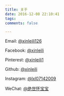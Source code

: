 ```yaml
---
title: 关于 
date: 2016-12-08 22:10:41
tags:
comments: false

---
```


<i class="fa fa-envelope" aria-hidden="true"></i> Email: [@xinleili126](mailto:xinleili126@gmail.com)

<i class="fa fa-facebook" aria-hidden="true"></i> Facebook: [@xinleili](https://www.facebook.com/xinlei.li.1)

<i class="fa fa-pinterest" aria-hidden="true"></i> Pinterest: [@xinleili1](https://www.pinterest.com/xinleili1/)

<i class="fa fa-github" aria-hidden="true"></i> Github: [@xinleili](https://github.com/xinleili)

<i class="fa fa-instagram" aria-hidden="true"></i> Instagram: [@lxl07142009](https://www.instagram.com/lxl07142009/?hl=en)

<i class="fa fa-weixin" aria-hidden="true"></i> WeChat: [@绝世怀宝宝](/imag/QR.jpg)




